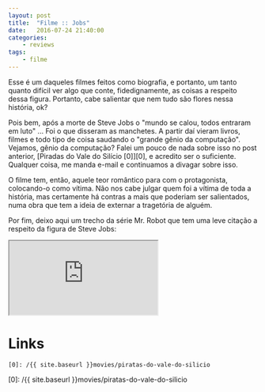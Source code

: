 ```yaml
---
layout: post
title:	"Filme :: Jobs"
date:	2016-07-24 21:40:00
categories:
    - reviews
tags:
    - filme
---
```


Esse é um daqueles filmes feitos como biografia, e portanto, um tanto quanto difícil ver algo que conte, fidedignamente, as coisas a respeito dessa figura. Portanto, cabe salientar que nem tudo são flores nessa história, ok?

Pois bem, após a morte de Steve Jobs o "mundo se calou, todos entraram em luto" ... Foi o que disseram as manchetes. A partir daí vieram livros, filmes e todo tipo de coisa saudando o "grande gênio da computação". Vejamos, gênio da computação? Falei um pouco de nada sobre isso no post anterior, [Piradas do Vale do Silício \[0\]][0], e acredito ser o suficiente. Qualquer coisa, me manda e-mail e continuamos a divagar sobre isso.

O filme tem, então, aquele teor romântico para com o protagonista, colocando-o como vítima. Não nos cabe julgar quem foi a vítima de toda a história, mas certamente há contras a mais que poderiam ser salientados, numa obra que tem a ideia de externar a tragetória de alguém.

Por fim, deixo aqui um trecho da série Mr. Robot que tem uma leve citação a respeito da figura de Steve Jobs:

<iframe src="https://www.facebook.com/plugins/video.php?href=https%3A%2F%2Fwww.facebook.com%2FwhoisMrRobotBrasil%2Fvideos%2F1468540020105701%2F&show_text=0" allowTransparency="true" allowFullScreen="true"></iframe>

# Links

~~~
[0]: /{{ site.baseurl }}movies/piratas-do-vale-do-silicio
~~~

[0]: /{{ site.baseurl }}movies/piratas-do-vale-do-silicio
